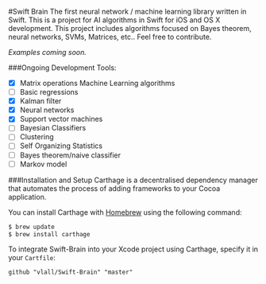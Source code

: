 #Swift Brain
The first neural network / machine learning library written in Swift. This is a project for AI algorithms in Swift for iOS and OS X development. This project includes algorithms focused on Bayes theorem, neural networks, SVMs, Matrices, etc.. Feel free to contribute.

*Examples coming soon.*

###Ongoing Development
  Tools:
- [x] Matrix operations
 Machine Learning algorithms
- [ ] Basic regressions
- [x] Kalman filter 
- [x] Neural networks
- [x] Support vector machines
- [ ] Bayesian Classifiers 
- [ ] Clustering
- [ ] Self Organizing
 Statistics
- [ ]  Bayes theorem/naive classifier
- [ ]  Markov model

###Installation and Setup
Carthage is a decentralised dependency manager that automates the process of adding frameworks to your Cocoa application.

You can install Carthage with [Homebrew](http://brew.sh/) using the following command:

```bash
$ brew update
$ brew install carthage
```

To integrate Swift-Brain into your Xcode project using Carthage, specify it in your `Cartfile`:

```ogdl
github "vlall/Swift-Brain" "master"
```

